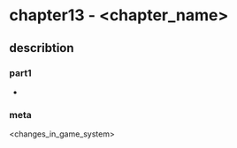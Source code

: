 # chapter13 - <chapter_name>

## describtion

###  part1

+ <description>

### meta

<changes_in_game_system>
